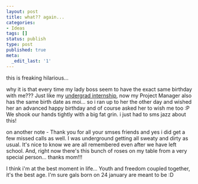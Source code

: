```yaml
---
layout: post
title: what?? again...
categories:
- Ideas
tags: []
status: publish
type: post
published: true
meta:
  _edit_last: '1'
---
```

this is freaking hilarious...

why it is that every time my lady boss seem to have the exact same birthday with me??? Just like my [undergrad internship](/last-day-at-internship/), now my Project Manager also has the same birth date as moi... so i ran up to her the other day and wished her an advanced happy birthday and of course asked her to wish me too :P We shook our hands tightly with a big fat grin. i just had to sms jazz about this!

on another note - Thank you for all your smses friends and yes i did get a few missed calls as well. I was underground getting all sweaty and dirty as usual. It's nice to know we are all remembered even after we have left school. And, right now there's this bunch of roses on my table from a very special person... thanks mom!!!

I think i'm at the best moment in life... Youth and freedom coupled together, it's the best age. I'm sure gals born on 24 january are meant to be :D
